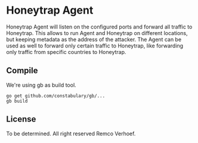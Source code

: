 # Honeytrap Agent

Honeytrap Agent will listen on the configured ports and forward all traffic to Honeytrap. This allows to run Agent and Honeytrap on different locations, but keeping metadata as the address of the attacker. The Agent can be used as well to forward only certain traffic to Honeytrap, like forwarding only traffic from specific countries to Honeytrap.

## Compile

We're using gb as build tool.

```
go get github.com/constabulary/gb/...
gb build
```

## License
To be determined. All right reserved Remco Verhoef. 

